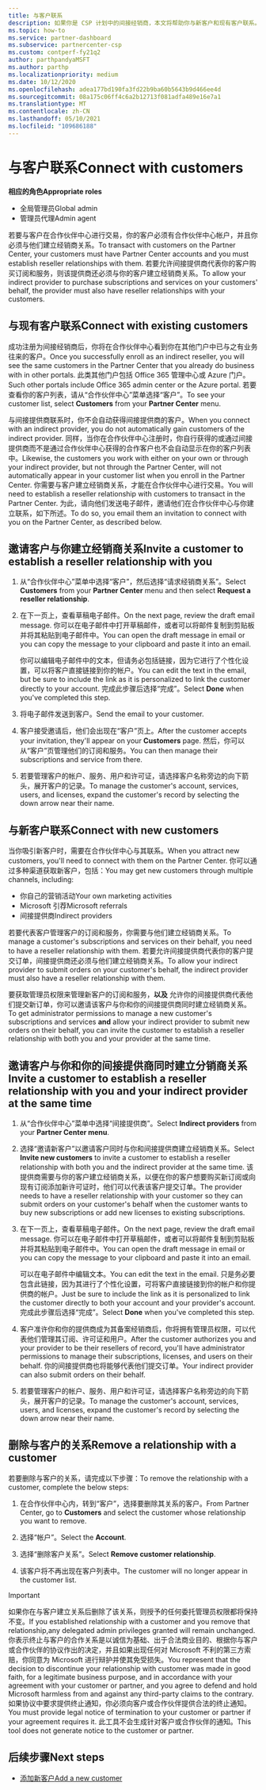 ```yaml
---
title: 与客户联系
description: 如果你是 CSP 计划中的间接经销商，本文将帮助你与新客户和现有客户联系。
ms.topic: how-to
ms.service: partner-dashboard
ms.subservice: partnercenter-csp
ms.custom: contperf-fy21q2
author: parthpandyaMSFT
ms.author: parthp
ms.localizationpriority: medium
ms.date: 10/12/2020
ms.openlocfilehash: adea177bd190fa3fd22b9ba60b5643b9d466ee4d
ms.sourcegitcommit: 08a175c06ff4c6a2b12713f081adfa489e16e7a1
ms.translationtype: MT
ms.contentlocale: zh-CN
ms.lasthandoff: 05/10/2021
ms.locfileid: "109686188"
---
```

# <a name="connect-with-customers"></a><span data-ttu-id="32cb9-103">与客户联系</span><span class="sxs-lookup"><span data-stu-id="32cb9-103">Connect with customers</span></span>


<span data-ttu-id="32cb9-104">**相应的角色**</span><span class="sxs-lookup"><span data-stu-id="32cb9-104">**Appropriate roles**</span></span>

- <span data-ttu-id="32cb9-105">全局管理员</span><span class="sxs-lookup"><span data-stu-id="32cb9-105">Global admin</span></span>
- <span data-ttu-id="32cb9-106">管理员代理</span><span class="sxs-lookup"><span data-stu-id="32cb9-106">Admin agent</span></span>


<span data-ttu-id="32cb9-107">若要与客户在合作伙伴中心进行交易，你的客户必须有合作伙伴中心帐户，并且你必须与他们建立经销商关系。</span><span class="sxs-lookup"><span data-stu-id="32cb9-107">To transact with customers on the Partner Center, your customers must have Partner Center accounts and you must establish reseller relationships with them.</span></span> <span data-ttu-id="32cb9-108">若要允许间接提供商代表你的客户购买订阅和服务，则该提供商还必须与你的客户建立经销商关系。</span><span class="sxs-lookup"><span data-stu-id="32cb9-108">To allow your indirect provider to purchase subscriptions and services on your customers' behalf, the provider must also have reseller relationships with your customers.</span></span>

## <a name="connect-with-existing-customers"></a><span data-ttu-id="32cb9-109">与现有客户联系</span><span class="sxs-lookup"><span data-stu-id="32cb9-109">Connect with existing customers</span></span>

<span data-ttu-id="32cb9-110">成功注册为间接经销商后，你将在合作伙伴中心看到你在其他门户中已与之有业务往来的客户。</span><span class="sxs-lookup"><span data-stu-id="32cb9-110">Once you successfully enroll as an indirect reseller, you will see the same customers in the Partner Center that you already do business with in other portals.</span></span> <span data-ttu-id="32cb9-111">此类其他门户包括 Office 365 管理中心或 Azure 门户。</span><span class="sxs-lookup"><span data-stu-id="32cb9-111">Such other portals include Office 365 admin center or the Azure portal.</span></span> <span data-ttu-id="32cb9-112">若要查看你的客户列表，请从“合作伙伴中心”菜单选择“客户”。</span><span class="sxs-lookup"><span data-stu-id="32cb9-112">To see your customer list, select **Customers** from your **Partner Center** menu.</span></span>

<span data-ttu-id="32cb9-113">与间接提供商联系时，你不会自动获得间接提供商的客户。</span><span class="sxs-lookup"><span data-stu-id="32cb9-113">When you connect with an indirect provider, you do not automatically gain customers of the indirect provider.</span></span> <span data-ttu-id="32cb9-114">同样，当你在合作伙伴中心注册时，你自行获得的或通过间接提供商而不是通过合作伙伴中心获得的合作客户也不会自动显示在你的客户列表中。</span><span class="sxs-lookup"><span data-stu-id="32cb9-114">Likewise, the customers you work with either on your own or through your indirect provider, but not through the Partner Center, will not automatically appear in your customer list when you enroll in the Partner Center.</span></span> <span data-ttu-id="32cb9-115">你需要与客户建立经销商关系，才能在合作伙伴中心进行交易。</span><span class="sxs-lookup"><span data-stu-id="32cb9-115">You will need to establish a reseller relationship with customers to transact in the Partner Center.</span></span>  <span data-ttu-id="32cb9-116">为此，请向他们发送电子邮件，邀请他们在合作伙伴中心与你建立联系，如下所述。</span><span class="sxs-lookup"><span data-stu-id="32cb9-116">To do so, you email them an invitation to connect with you on the Partner Center, as described below.</span></span>

## <a name="invite-a-customer-to-establish-a-reseller-relationship-with-you"></a><span data-ttu-id="32cb9-117">邀请客户与你建立经销商关系</span><span class="sxs-lookup"><span data-stu-id="32cb9-117">Invite a customer to establish a reseller relationship with you</span></span>

1. <span data-ttu-id="32cb9-118">从“合作伙伴中心”菜单中选择“客户”，然后选择“请求经销商关系”。</span><span class="sxs-lookup"><span data-stu-id="32cb9-118">Select **Customers** from your **Partner Center** menu and then select **Request a reseller relationship**.</span></span>

2. <span data-ttu-id="32cb9-119">在下一页上，查看草稿电子邮件。</span><span class="sxs-lookup"><span data-stu-id="32cb9-119">On the next page, review the draft email message.</span></span> <span data-ttu-id="32cb9-120">你可以在电子邮件中打开草稿邮件，或者可以将邮件复制到剪贴板并将其粘贴到电子邮件中。</span><span class="sxs-lookup"><span data-stu-id="32cb9-120">You can open the draft message in email or you can copy the message to your clipboard and paste it into an email.</span></span>

   <span data-ttu-id="32cb9-121">你可以编辑电子邮件中的文本，但请务必包括链接，因为它进行了个性化设置，可以将客户直接链接到你的帐户。</span><span class="sxs-lookup"><span data-stu-id="32cb9-121">You can edit the text in the email, but be sure to include the link as it is personalized to link the customer directly to your account.</span></span> <span data-ttu-id="32cb9-122">完成此步骤后选择“完成”。</span><span class="sxs-lookup"><span data-stu-id="32cb9-122">Select **Done** when you've completed this step.</span></span>

3. <span data-ttu-id="32cb9-123">将电子邮件发送到客户。</span><span class="sxs-lookup"><span data-stu-id="32cb9-123">Send the email to your customer.</span></span>

4. <span data-ttu-id="32cb9-124">客户接受邀请后，他们会出现在“客户”页上。</span><span class="sxs-lookup"><span data-stu-id="32cb9-124">After the customer accepts your invitation, they'll appear on your **Customers** page.</span></span> <span data-ttu-id="32cb9-125">然后，你可以从“客户”页管理他们的订阅和服务。</span><span class="sxs-lookup"><span data-stu-id="32cb9-125">You can then manage their subscriptions and service from there.</span></span>

5. <span data-ttu-id="32cb9-126">若要管理客户的帐户、服务、用户和许可证，请选择客户名称旁边的向下箭头，展开客户的记录。</span><span class="sxs-lookup"><span data-stu-id="32cb9-126">To manage the customer's account, services, users, and licenses, expand the customer's record by selecting the down arrow near their name.</span></span>

## <a name="connect-with-new-customers"></a><span data-ttu-id="32cb9-127">与新客户联系</span><span class="sxs-lookup"><span data-stu-id="32cb9-127">Connect with new customers</span></span>

<span data-ttu-id="32cb9-128">当你吸引新客户时，需要在合作伙伴中心与其联系。</span><span class="sxs-lookup"><span data-stu-id="32cb9-128">When you attract new customers, you'll need to connect with them on the Partner Center.</span></span> <span data-ttu-id="32cb9-129">你可以通过多种渠道获取新客户，包括：</span><span class="sxs-lookup"><span data-stu-id="32cb9-129">You may get new customers through multiple channels, including:</span></span>

- <span data-ttu-id="32cb9-130">你自己的营销活动</span><span class="sxs-lookup"><span data-stu-id="32cb9-130">Your own marketing activities</span></span>
- <span data-ttu-id="32cb9-131">Microsoft 引荐</span><span class="sxs-lookup"><span data-stu-id="32cb9-131">Microsoft referrals</span></span>
- <span data-ttu-id="32cb9-132">间接提供商</span><span class="sxs-lookup"><span data-stu-id="32cb9-132">Indirect providers</span></span>

<span data-ttu-id="32cb9-133">若要代表客户管理客户的订阅和服务，你需要与他们建立经销商关系。</span><span class="sxs-lookup"><span data-stu-id="32cb9-133">To manage a customer's subscriptions and services on their behalf, you need to have a reseller relationship with them.</span></span> <span data-ttu-id="32cb9-134">若要允许间接提供商代表你的客户提交订单，间接提供商还必须与他们建立经销商关系。</span><span class="sxs-lookup"><span data-stu-id="32cb9-134">To allow your indirect provider to submit orders on your customer's behalf, the indirect provider must also have a reseller relationship with them.</span></span>

<span data-ttu-id="32cb9-135">要获取管理员权限来管理新客户的订阅和服务，**以及** 允许你的间接提供商代表他们提交新订单，你可以邀请该客户与你和你的间接提供商同时建立经销商关系。</span><span class="sxs-lookup"><span data-stu-id="32cb9-135">To get administrator permissions to manage a new customer's subscriptions and services **and** allow your indirect provider to submit new orders on their behalf, you can invite the customer to establish a reseller relationship with both you and your provider at the same time.</span></span>

## <a name="invite-a-customer-to-establish-a-reseller-relationship-with-you-and-your-indirect-provider-at-the-same-time"></a><span data-ttu-id="32cb9-136">邀请客户与你和你的间接提供商同时建立分销商关系</span><span class="sxs-lookup"><span data-stu-id="32cb9-136">Invite a customer to establish a reseller relationship with you and your indirect provider at the same time</span></span>

1. <span data-ttu-id="32cb9-137">从“合作伙伴中心”菜单中选择“间接提供商”。</span><span class="sxs-lookup"><span data-stu-id="32cb9-137">Select **Indirect providers** from your **Partner Center menu**.</span></span>

2. <span data-ttu-id="32cb9-138">选择“邀请新客户”以邀请客户同时与你和间接提供商建立经销商关系。</span><span class="sxs-lookup"><span data-stu-id="32cb9-138">Select **Invite new customers** to invite a customer to establish a reseller relationship with both you and the indirect provider at the same time.</span></span> <span data-ttu-id="32cb9-139">该提供商需要与你的客户建立经销商关系，以便在你的客户想要购买新订阅或向现有订阅添加新许可证时，他们可以代表该客户提交订单。</span><span class="sxs-lookup"><span data-stu-id="32cb9-139">The provider needs to have a reseller relationship with your customer so they can submit orders on your customer's behalf when the customer wants to buy new subscriptions or add new licenses to existing subscriptions.</span></span>

3. <span data-ttu-id="32cb9-140">在下一页上，查看草稿电子邮件。</span><span class="sxs-lookup"><span data-stu-id="32cb9-140">On the next page, review the draft email message.</span></span> <span data-ttu-id="32cb9-141">你可以在电子邮件中打开草稿邮件，或者可以将邮件复制到剪贴板并将其粘贴到电子邮件中。</span><span class="sxs-lookup"><span data-stu-id="32cb9-141">You can open the draft message in email or you can copy the message to your clipboard and paste it into an email.</span></span>

   <span data-ttu-id="32cb9-142">可以在电子邮件中编辑文本。</span><span class="sxs-lookup"><span data-stu-id="32cb9-142">You can edit the text in the email.</span></span> <span data-ttu-id="32cb9-143">只是务必要包含此链接，因为其进行了个性化设置，可将客户直接链接到你的帐户和你提供商的帐户。</span><span class="sxs-lookup"><span data-stu-id="32cb9-143">Just be sure to include the link as it is personalized to link the customer directly to both your account and your provider's account.</span></span> <span data-ttu-id="32cb9-144">完成此步骤后选择“完成”。</span><span class="sxs-lookup"><span data-stu-id="32cb9-144">Select **Done** when you've completed this step.</span></span>

4. <span data-ttu-id="32cb9-145">客户准许你和你的提供商成为其备案经销商后，你将拥有管理员权限，可以代表他们管理其订阅、许可证和用户。</span><span class="sxs-lookup"><span data-stu-id="32cb9-145">After the customer authorizes you and your provider to be their resellers of record, you'll have administrator permissions to manage their subscriptions, licenses, and users on their behalf.</span></span> <span data-ttu-id="32cb9-146">你的间接提供商也将能够代表他们提交订单。</span><span class="sxs-lookup"><span data-stu-id="32cb9-146">Your indirect provider can also submit orders on their behalf.</span></span>

5. <span data-ttu-id="32cb9-147">若要管理客户的帐户、服务、用户和许可证，请选择客户名称旁边的向下箭头，展开客户的记录。</span><span class="sxs-lookup"><span data-stu-id="32cb9-147">To manage the customer's account, services, users, and licenses, expand the customer's record by selecting the down arrow near their name.</span></span>

## <a name="remove-a-relationship-with-a-customer"></a><span data-ttu-id="32cb9-148">删除与客户的关系</span><span class="sxs-lookup"><span data-stu-id="32cb9-148">Remove a relationship with a customer</span></span>

<span data-ttu-id="32cb9-149">若要删除与客户的关系，请完成以下步骤：</span><span class="sxs-lookup"><span data-stu-id="32cb9-149">To remove the relationship with a customer, complete the below steps:</span></span>

1.  <span data-ttu-id="32cb9-150">在合作伙伴中心内，转到“客户”，选择要删除其关系的客户。</span><span class="sxs-lookup"><span data-stu-id="32cb9-150">From Partner Center, go to **Customers** and select the customer whose relationship you want to remove.</span></span>

2.  <span data-ttu-id="32cb9-151">选择“帐户”。</span><span class="sxs-lookup"><span data-stu-id="32cb9-151">Select the **Account**.</span></span>

3.  <span data-ttu-id="32cb9-152">选择“删除客户关系”。</span><span class="sxs-lookup"><span data-stu-id="32cb9-152">Select **Remove customer relationship**.</span></span>

4.  <span data-ttu-id="32cb9-153">该客户将不再出现在客户列表中。</span><span class="sxs-lookup"><span data-stu-id="32cb9-153">The customer will no longer appear in the customer list.</span></span>

>[!IMPORTANT]
><span data-ttu-id="32cb9-154">如果你在与客户建立关系后删除了该关系，则授予的任何委托管理员权限都将保持不变。</span><span class="sxs-lookup"><span data-stu-id="32cb9-154">If you established relationship with a customer and you remove that relationship,any delegated admin privileges granted will remain unchanged.</span></span>
><span data-ttu-id="32cb9-155">你表示终止与客户的合作关系是以诚信为基础、出于合法商业目的、根据你与客户或合作伙伴的协议作出的决定，并且如果出现任何对 Microsoft 不利的第三方索赔，你同意为 Microsoft 进行辩护并使其免受损失。</span><span class="sxs-lookup"><span data-stu-id="32cb9-155">You represent that the decision to discontinue your relationship with customer was made in good faith, for a legitimate business purpose, and in accordance with your agreement with your customer or partner, and you agree to defend and hold Microsoft harmless from and against any third-party claims to the contrary.</span></span>
><span data-ttu-id="32cb9-156">如果协议中要求提供终止通知，你必须向客户或合作伙伴提供合法的终止通知。</span><span class="sxs-lookup"><span data-stu-id="32cb9-156">You must provide legal notice of termination to your customer or partner if your agreement requires it.</span></span> <span data-ttu-id="32cb9-157">此工具不会生成针对客户或合作伙伴的通知。</span><span class="sxs-lookup"><span data-stu-id="32cb9-157">This tool does not generate notice to the customer or partner.</span></span>

## <a name="next-steps"></a><span data-ttu-id="32cb9-158">后续步骤</span><span class="sxs-lookup"><span data-stu-id="32cb9-158">Next steps</span></span>

- [<span data-ttu-id="32cb9-159">添加新客户</span><span class="sxs-lookup"><span data-stu-id="32cb9-159">Add a new customer</span></span>](add-a-new-customer.md)
